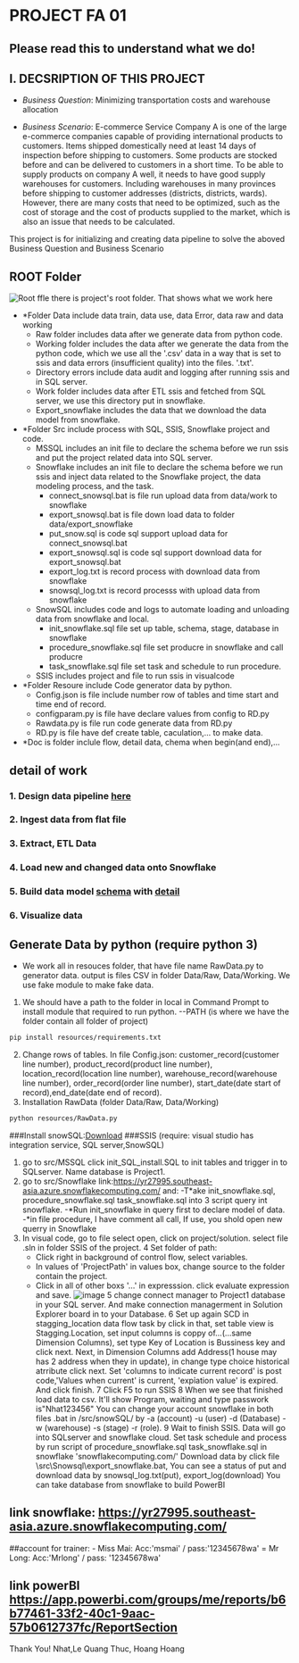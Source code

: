# PROJECT FA 01
## Please read this to understand what we do!
## I. DECSRIPTION OF THIS PROJECT
- *Business Question*: Minimizing transportation costs and warehouse allocation

- *Business Scenario*: E-commerce Service Company A is one of the large e-commerce companies capable of providing international products to customers. Items shipped domestically need at least 14 days of inspection before shipping to customers. Some products are stocked before and can be delivered to customers in a short time. To be able to supply products on company A well, it needs to have good supply warehouses for customers. Including warehouses in many provinces before shipping to customer addresses (districts, districts, wards). However, there are many costs that need to be optimized, such as the cost of storage and the cost of products supplied to the market, which is also an issue that needs to be calculated.

This project is for initializing and creating data pipeline to solve the aboved Business Question and Business Scenario
## ROOT Folder
![Root ffle](https://user-images.githubusercontent.com/62283838/129613523-993dae1c-1817-4082-b5f4-55c7e4f2e95f.PNG)
there is project's root folder. That shows what we work here
- *Folder Data include data train, data use, data Error, data raw and data working
    - Raw folder includes data after we generate data from python code.
    - Working folder includes the data after we generate the data from the python code, which we use all the '.csv' data in a way that is set to ssis and data errors (insufficient quality) into the files. '.txt'.
    - Directory errors include data audit and logging after running ssis and in SQL server.
    - Work folder includes data after ETL ssis and fetched from SQL server, we use this directory put in snowflake.
    - Export_snowflake includes the data that we download the data model from snowflake.
- *Folder Src include process with SQL, SSIS, Snowflake project and code.
    - MSSQL includes an init file to declare the schema before we run ssis and put the project related data into SQL server.
    - Snowflake includes an init file to declare the schema before we run ssis and inject data related to the Snowflake project, the data modeling process, and the task.
        -  connect_snowsql.bat is file run upload data from data/work to snowflake
        -  export_snowsql.bat is file down load data to folder data/export_snowflake
        -  put_snow.sql is code sql support upload data for connect_snowsql.bat 
        -  export_snowsql.sql is code sql support download data for export_snowsql.bat
        -  export_log.txt is record process with download data from snowflake
        -  snowsql_log.txt is record processs with upload data from snowflake
    - SnowSQL includes code and logs to automate loading and unloading data from snowflake and local.
        - init_snowflake.sql file set up table, schema, stage, database in snowflake
        - procedure_snowflake.sql file set producre in snowflake and call producre
        - task_snowflake.sql file set task and schedule to run procedure.
    - SSIS includes project and file to run ssis in visualcode
- *Folder Resoure include Code generator data by python.
    - Config.json is file include number row of tables and time start and time end of record.
    - configparam.py is file have declare values from config to RD.py
    - Rawdata.py is file run code generate data from RD.py
    - RD.py is file have def create table, caculation,... to make data.
- *Doc is folder inclule flow, detail data, chema when begin(and end),...
## detail of work
### 1. Design data pipeline [here](https://github.com/thuchh/group_4-fa-project/blob/main/Doc/flow.png)
### 2. Ingest data from flat file
### 3. Extract, ETL Data
### 4. Load new and changed data onto Snowflake
### 5. Build data model [schema](https://github.com/thuchh/group_4-fa-project/blob/main/Doc/Schema.png) with [detail](https://github.com/thuchh/group_4-fa-project/blob/main/Doc/detail%20of%20columns.xlsx)
### 6. Visualize data
## Generate Data by python (require python 3)
-  We work all in resouces folder, that have file name RawData.py to generator data. output is files CSV in folder Data/Raw, Data/Working. We use fake module to make fake data. 
 1. We should have a path to the folder in local in Command Prompt to install module that required to run python.
--PATH (is where we have the folder contain all folder of project)

```bash
pip install resources/requirements.txt
```
 2. Change rows of tables. In file Config.json: customer_record(customer line number), product_record(product line number), location_record(location line number), warehouse_record(warehouse line number), order_record(order line number), start_date(date start of record),end_date(date end of record).
 3. Installation RawData (folder Data/Raw, Data/Working)
```bash
python resources/RawData.py
```
###Install snowSQL:[Download](https://sfc-repo.snowflakecomputing.com/snowsql/index.html) 
###SSIS (require: visual studio has integration service, SQL server,SnowSQL)
1. go to src/MSSQL click init_SQL_install.SQL to init tables and trigger in to SQLserver. Name database is Project1.
2. go to src/Snowflake link:https://yr27995.southeast-asia.azure.snowflakecomputing.com/ and:
   -T*ake init_snowflake.sql, procedure_snowflake.sql task_snowflake.sql into 3 script query int snowflake.
   -*Run init_snowflake in query first to declare model of data.
   -*in file procedure, I have comment all call, If use, you shold open new querry in Snowflake
3. In visual code, go to file select open, click on project/solution. select file .sln in folder SSIS of the project.
4 Set folder of path:
    - Click right in background of control flow, select variables. 
    - In values of 'ProjectPath' in values box, change source to the folder contain the project.
    - Click in all of other boxs '...' in expresssion. click evaluate expression and save. 
 ![image](https://user-images.githubusercontent.com/62283838/129654666-c335f3ab-3b7f-428c-9826-e9d312cecb91.png)
5 change connect manager to Project1 database in your SQL server. And make connection managerment in Solution Explorer board in to your Database.
6 Set up again SCD in stagging_location data flow task by click in that, set table view is Stagging.Location, set input columns is coppy of...(...same Dimension Columns), set type Key of Location is Bussiness key and click next. Next, in Dimension Columns add Address(1 house may has 2 address when they in update), in change type choice historical atrribute click next. Set 'columns to indicate current record' is post code,'Values when current' is current, 'expỉation value' is expired. And click finish.
7 Click F5 to run SSIS
8 When we see that finished load data to csv. It'll show Program, waiting and type passwork is"Nhat123456" You can change your account snowflake in both files .bat in /src/snowSQL/ by -a (account) -u (user) -d (Database) -w (warehouse) -s (stage) -r (role). 
9 Wait to finish SSIS. Data will go into SQLserver and snowflake cloud.
Set task schedule and process by run script of procedure_snowflake.sql task_snowflake.sql in snowflake 'snowflakecomputing.com/' 
Download data by click file \src\Snowsql\export_snowflake.bat, You can see a status of put and download data by snowsql_log.txt(put), export_log(download)
You can take database from snowflake to build PowerBI

## link snowflake: https://yr27995.southeast-asia.azure.snowflakecomputing.com/
##account for trainer:
    - Miss Mai: Acc:'msmai' / pass:'12345678wa'
    = Mr Long: Acc:'Mrlong' / pass: '12345678wa'
## link powerBI https://app.powerbi.com/groups/me/reports/b6b77461-33f2-40c1-9aac-57b0612737fc/ReportSection
Thank You!
Nhat,Le Quang
Thuc, Hoang Hoang

